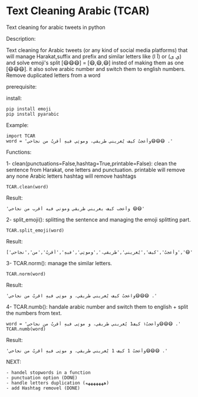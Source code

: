 # Text Cleaning Arabic (TCAR)


Text cleaning for arabic tweets in python



Description:

Text cleaning for Arabic tweets (or any kind of social media platforms) that will manage Harakat,suffix and prefix and similar letters like (آ ا) or (ي ى) and solve emoji's split [😷😷😷] = [😷,😷,😷] insted of making them as one [😷😷😷].
it also solve arabic number and switch them to english numbers.
Remove duplicated letters from a word

prerequisite:

install:

    pip install emoji
    pip install pyarabic





Example:
    
    import TCAR
    word = 'وأعجبُ كيف يُغريني طريقي، وموتِي فيهِ أقربُ من نجاحي😷😷😷 .'
    
Functions: 

1- clean(punctuations=False,hashtag=True,printable=False): 
clean the sentence from Harakat, one letters and punctuation.
printable will remove any none Arabic letters
hashtag will remove hashtags
    
    TCAR.clean(word)
    
Result:

    'وأعجب كيف يغريني طريقي وموتي فيه أقرب من نجاحي 😷😷'
    
2- split_emoji():
splitting the sentence and managing the emoji splitting part.

    TCAR.split_emoji(word)
    
Result:

    ['وأعجبُ','كيف','يُغريني','طريقي،','وموتِي','فيهِ','أقربُ','من','نجاحي','😷','😷','😷','.']
     
     
     
3- TCAR.norm(): 
manage the similar letters.


    TCAR.norm(word)

Result:

    'واعجبُ كيف يُغريني طريقي، و موتِي فيهِ اقربُ من نجاحي😷😷😷 .'



4- TCAR.numb():
handale arabic number and switch them to english + split the numbers from text.

    word = 'وأعجبُ١ كيف1 يُغريني طريقي، و موتِى فيهِ أقربُ من نجاحي😷😷😷 .'
    TCAR.numb(word)
    
Result:

    'وأعجبُ 1 كيف 1 يُغريني طريقي، و موتِى فيهِ أقربُ من نجاحي😷😷😷 .'


NEXT:

    - handel stopwords in a function
    - punctuation option (DONE)
    - handle letters duplication (هههههههه)
    - add Hashtag removel (DONE)
